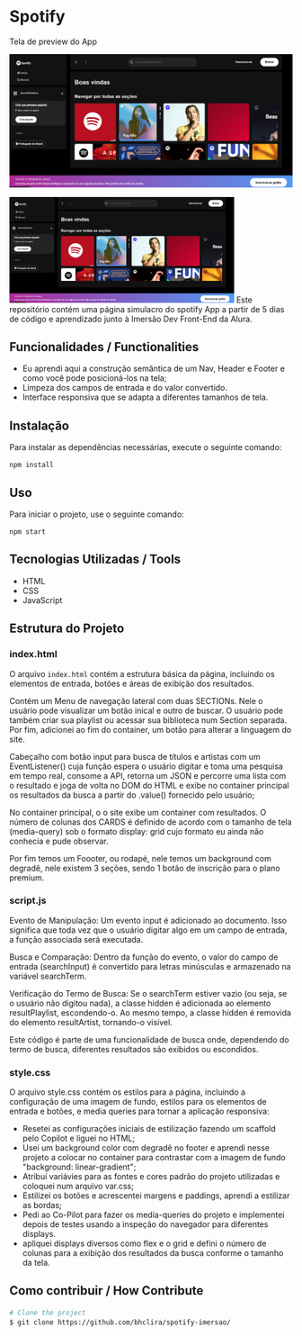 # Spotify


<p>Tela de preview do App</p>

![Preview](spotify-imersao\assets\preview-spotify.png)

<img src="spotify-imersao/assets/preview-spotify.png" alt="Preview" width="400px" />
Este repositório contém uma página simulacro do spotify App a partir de 5 dias de código e aprendizado junto à Imersão Dev Front-End da Alura.

## Funcionalidades / Functionalities

- Eu aprendi aqui a construção semântica de um Nav, Header e Footer e como você pode posicioná-los na tela;
- Limpeza dos campos de entrada e do valor convertido.
- Interface responsiva que se adapta a diferentes tamanhos de tela.

## Instalação
Para instalar as dependências necessárias, execute o seguinte comando:

```
npm install
```
    
## Uso
Para iniciar o projeto, use o seguinte comando:

```
npm start
```

## Tecnologias Utilizadas / Tools

- HTML
- CSS
- JavaScript

## Estrutura do Projeto

### index.html

O arquivo `index.html` contém a estrutura básica da página, incluindo os elementos de entrada, botões e áreas de exibição dos resultados.

Contém um Menu de navegação lateral com duas SECTIONs. Nele o usuário pode visualizar um botão inical e outro de buscar. O usuário pode também criar sua playlist ou acessar sua biblioteca num Section separada. Por fim, adicionei ao fim do container, um botão para alterar a linguagem do site.

Cabeçalho com botão input para busca de títulos e artistas com um EventListener() cuja função espera o usuário digitar e toma uma pesquisa em tempo real, consome a API, retorna um JSON e percorre uma lista com o resultado e joga de volta no DOM do HTML e exibe no container principal os resultados da busca a partir do .value() fornecido pelo usuário;

No container principal, o o site exibe um container com resultados. O número de colunas dos CARDS é definido de acordo com o tamanho de tela (media-query) sob o formato display: grid cujo formato eu ainda não conhecia e pude observar.

Por fim temos um Foooter, ou rodapé, nele temos um background com degradê, nele existem 3 seções, sendo 1 botão de inscrição para o plano premium. 
  

### script.js

Evento de Manipulação: Um evento input é adicionado ao documento. Isso significa que toda vez que o usuário digitar algo em um campo de entrada, a função associada será executada.

Busca e Comparação: Dentro da função do evento, o valor do campo de entrada (searchInput) é convertido para letras minúsculas e armazenado na variável searchTerm.

Verificação do Termo de Busca: Se o searchTerm estiver vazio (ou seja, se o usuário não digitou nada), a classe hidden é adicionada ao elemento resultPlaylist, escondendo-o. Ao mesmo tempo, a classe hidden é removida do elemento resultArtist, tornando-o visível.

Este código é parte de uma funcionalidade de busca onde, dependendo do termo de busca, diferentes resultados são exibidos ou escondidos.

### style.css

O arquivo style.css contém os estilos para a página, incluindo a configuração de uma imagem de fundo, estilos para os elementos de entrada e botões, e media queries para tornar a aplicação responsiva:

* Resetei as configurações iniciais de estilização fazendo um scaffold pelo Copilot e liguei no HTML;
* Usei um background color com degradê no footer e aprendi nesse projeto a colocar  no container para contrastar com a imagem de fundo "background: linear-gradient";
* Atribuí variávies para as fontes e cores padrão do projeto utilizadas e coloquei num arquivo var.css;
* Estilizei os botões e acrescentei margens e paddings, aprendi a estilizar as bordas;
* Pedi ao Co-Pilot para fazer os media-queries do projeto e implementei depois de testes usando a inspeção do navegador para diferentes displays.
* apliquei displays diversos como flex e o grid e defini o número de colunas para a exibição dos resultados da busca conforme o tamanho da tela.

## Como contribuir / How Contribute

```bash
# Clone the project
$ git clone https://github.com/bhclira/spotify-imersao/
```
